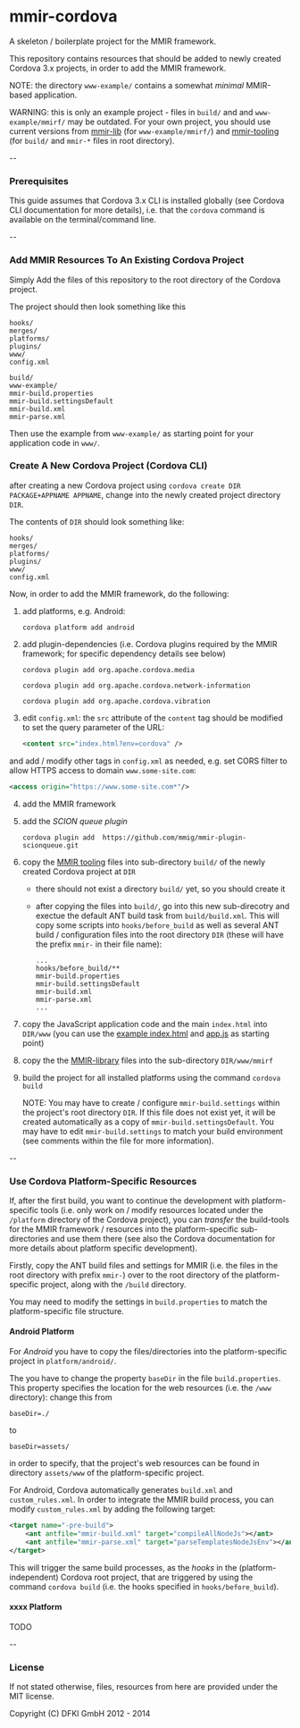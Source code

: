 mmir-cordova
============

A skeleton / boilerplate project for the MMIR framework.

This repository contains resources that should be added to newly
created Cordova 3.x projects, in order to add the MMIR framework.

NOTE: the directory `www-example/` contains a somewhat _minimal_
      MMIR-based application.


WARNING: this is only an example project - files in `build/` and
         and `www-example/mmirf/` may be outdated.
         For your own project, you should use current versions from
         [mmir-lib][1] (for `www-example/mmirf/`) and [mmir-tooling][2]
         (for `build/` and `mmir-*` files in root directory).

--
### Prerequisites
This guide assumes that Cordova 3.x CLI is installed globally
(see Cordova CLI documentation for more details), i.e. that the `cordova` command
is available on the terminal/command line.

--

### Add MMIR Resources To An Existing Cordova Project

Simply Add the files of this repository to the root directory
of the Cordova project.

The project should then look something like this

    hooks/
    merges/
    platforms/
    plugins/
    www/
    config.xml
    
    build/
    www-example/
    mmir-build.properties
    mmir-build.settingsDefault
    mmir-build.xml
    mmir-parse.xml
    
Then use the example from `www-example/` as starting point for
your application code in `www/`.

### Create A New Cordova Project (Cordova CLI)

after creating a new Cordova project using ```cordova create DIR PACKAGE+APPNAME APPNAME```,
change into the newly created project directory ```DIR```.

The contents of ```DIR``` should look something like:

    hooks/
    merges/
    platforms/
    plugins/
    www/
    config.xml

Now, in order to add the MMIR framework, do the following:

1. add platforms, e.g. Android:

   ```cordova platform add android```  
   
2. add plugin-dependencies 
   (i.e. Cordova plugins required by the MMIR framework; 
    for specific dependency details see below)
    
   ```cordova plugin add org.apache.cordova.media```
   
   ```cordova plugin add org.apache.cordova.network-information```
   
   ```cordova plugin add org.apache.cordova.vibration```
   
3. edit ```config.xml```: the ```src``` attribute of the ```content``` tag should
   be modified to set the query parameter of the URL:
   ```xml
   <content src="index.html?env=cordova" />
   ```  
  and add / modify other tags in ```config.xml``` as needed, e.g. set CORS filter
  to allow HTTPS access to domain ```www.some-site.com```:
   ```xml
   <access origin="https://www.some-site.com*"/>
   ``` 


4. add the MMIR framework

  1. add the _SCION queue plugin_
     
     ```cordova plugin add  https://github.com/mmig/mmir-plugin-scionqueue.git```
     
  2. copy the [MMIR tooling][2] files into sub-directory ```build/```
     of the newly created Cordova project at ```DIR```
     * there should not exist a directory ```build/``` yet, so you should create it
     * after copying the files into ```build/```, go into this new sub-direcotry and
       exectue the default ANT build task from ```build/build.xml```.
       This will copy some scripts into ```hooks/before_build``` as well as
       several ANT build / configuration files into the root directory ```DIR```
       (these will have the prefix ```mmir-``` in their file name):
       
       ```
       ...
       hooks/before_build/**
       mmir-build.properties
       mmir-build.settingsDefault
       mmir-build.xml
       mmir-parse.xml
       ...
       ```
     
  3. copy the JavaScript application code and the main ```index.html``` into ```DIR/www```
     (you can use the [example index.html](./www-example/index.html) and 
      [app.js](./www-example/app.js) as starting point)
  
  4. copy the the [MMIR-library][1] files into the sub-directory ```DIR/www/mmirf```
     
5. build the project for all installed platforms using the command ```cordova build```

   NOTE: You may have to create / configure ```mmir-build.settings``` within the project's root
         directory ```DIR```. If this file does not exist yet, it will be created automatically
         as a copy of ```mmir-build.settingsDefault```. You may have to edit 
         ```mmir-build.settings``` to match your build environment (see comments within the 
         file for more information).

--
### Use Cordova Platform-Specific Resources

If, after the first build, you want to continue the development with platform-specific
tools (i.e. only work on / modify resources located under the ```/platform``` directory
of the Cordova project), you can _transfer_ the build-tools for the MMIR framework / resources
into the platform-specific sub-directories and use them there (see also the Cordova 
documentation for more details about platform specific development).

Firstly, copy the ANT build files and settings for MMIR (i.e. the files in the root directory
with prefix  ```mmir-```) over to the root directory of the platform-specific project, along
with the ```/build``` directory.

You may need to modify the settings in ```build.properties``` to match the platform-specific
file structure.


#### Android Platform

For _Android_ you have to copy the files/directories into the
platform-specific project in ```platform/android/```.

The you have to change the property ```baseDir``` in the file ```build.properties```.
This property specifies the location for the web resources (i.e. the ```/www``` directory):
change this from

    baseDir=./
    
to

    baseDir=assets/
    
in order to specify, that the project's web resources can be found in directory ```assets/www```
of the platform-specific project.



For Android, Cordova automatically generates ```build.xml``` and ```custom_rules.xml```. In order
to integrate the MMIR build process, you can modify ```custom_rules.xml``` by adding the 
following target:
```xml
<target name="-pre-build">
	<ant antfile="mmir-build.xml" target="compileAllNodeJs"></ant>
	<ant antfile="mmir-parse.xml" target="parseTemplatesNodeJsEnv"></ant>
</target>
```

This will trigger the same build processes, as the _hooks_ in the (platform-independent) Cordova
root project, that are triggered by using the command ```cordova build```
(i.e. the hooks specified in ```hooks/before_build```).

#### xxxx Platform

TODO

--
### License
If not stated otherwise, files, resources from here are provided under the MIT license.

Copyright (C) DFKI GmbH 2012 - 2014 

[1]: https://github.com/mmig/mmir-lib
[2]: https://github.com/mmig/mmir-tooling
